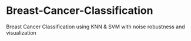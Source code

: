 # Breast-Cancer-Classification
Breast Cancer Classification using KNN &amp; SVM with noise robustness and visualization
